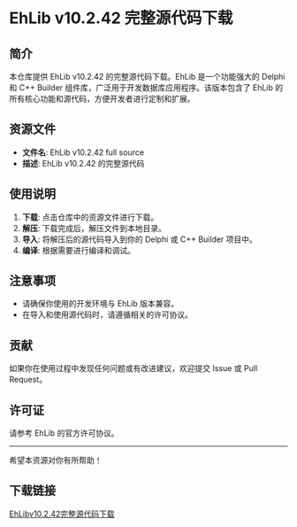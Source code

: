 # EhLib v10.2.42 完整源代码下载

## 简介

本仓库提供 EhLib v10.2.42 的完整源代码下载。EhLib 是一个功能强大的 Delphi 和 C++ Builder 组件库，广泛用于开发数据库应用程序。该版本包含了 EhLib 的所有核心功能和源代码，方便开发者进行定制和扩展。

## 资源文件

- **文件名**: EhLib v10.2.42 full source
- **描述**: EhLib v10.2.42 的完整源代码

## 使用说明

1. **下载**: 点击仓库中的资源文件进行下载。
2. **解压**: 下载完成后，解压文件到本地目录。
3. **导入**: 将解压后的源代码导入到你的 Delphi 或 C++ Builder 项目中。
4. **编译**: 根据需要进行编译和调试。

## 注意事项

- 请确保你使用的开发环境与 EhLib 版本兼容。
- 在导入和使用源代码时，请遵循相关的许可协议。

## 贡献

如果你在使用过程中发现任何问题或有改进建议，欢迎提交 Issue 或 Pull Request。

## 许可证

请参考 EhLib 的官方许可协议。

---

希望本资源对你有所帮助！

## 下载链接

[EhLibv10.2.42完整源代码下载](https://pan.quark.cn/s/a0677e44bd30)